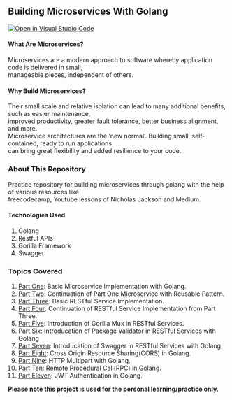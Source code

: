 ## Building Microservices With Golang

[![Open in Visual Studio Code](https://open.vscode.dev/badges/open-in-vscode.svg)](https://open.vscode.dev/aaditya29/Microservices-With-Go.git)

#### What Are Microservices?
Microservices are a modern approach to software whereby application code is delivered in small, <br>
manageable pieces, independent of others.

#### Why Build Microservices?
Their small scale and relative isolation can lead to many additional benefits, such as easier maintenance, <br>
improved productivity, greater fault tolerance, better business alignment, and more. <br>
Microservice architectures are the ‘new normal’. Building small, self-contained, ready to run applications <br>
can bring great flexibility and added resilience to your code.

### About This Repository
Practice repository for building microservices through golang with the help of various resources like<br>
freecodecamp, Youtube lessons of Nicholas Jackson and Medium.<br>

#### Technologies Used
1. Golang
2. Restful APIs
3. Gorilla Framework
4. Swagger

### Topics Covered
1. [Part One](https://github.com/aaditya29/Microservices-With-Go/tree/master/Part_1): Basic Microservice Implementation with Golang.<br>
2. [Part Two](https://github.com/aaditya29/Microservices-With-Go/tree/master/Part_2): Continuation of Part One Microservice with Reusable Pattern.<br>
3. [Part Three](https://github.com/aaditya29/Microservices-With-Go/tree/master/Part_3): Basic RESTful Service Implementation.<br>
4. [Part Four](https://github.com/aaditya29/Microservices-With-Go/tree/master/Part_4): Continuation of RESTful Service Implementation from Part Three.<br>
5. [Part Five](https://github.com/aaditya29/Microservices-With-Go/tree/master/Part_5): Introduction of Gorilla Mux in RESTful Services.<br>
6. [Part Six](https://github.com/aaditya29/Microservices-With-Go/tree/master/Part_6): Introducation of Package Validator in RESTful Services with Golang<br>
7. [Part Seven](https://github.com/aaditya29/Microservices-With-Go/tree/master/Part_7): Introducation of Swagger in RESTful Services with Golang<br>
8. [Part Eight](https://github.com/aaditya29/Microservices-With-Go/tree/master/Part_8): Cross Origin Resource Sharing(CORS) in Golang.<br>
9. [Part Nine](https://github.com/aaditya29/Microservices-With-Go/tree/master/Part_9): HTTP Multipart with Golang.<br>
10. [Part Ten](https://github.com/aaditya29/Microservices-With-Go/tree/master/Part_10): Remote Procedural Call(RPC) in Golang.<br>
11. [Part Eleven](https://github.com/aaditya29/Microservices-With-Go/tree/master/Part_11): JWT Authentication in Golang.<br>

<b>Please note this project is used for the personal learning/practice only.</b>